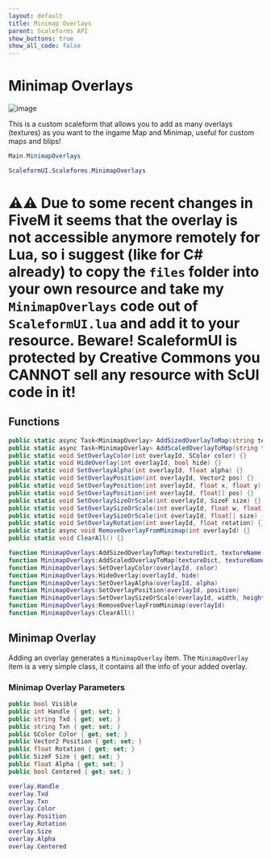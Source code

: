 ```yaml
---
layout: default
title: Minimap Overlays
parent: Scaleforms API
show_buttons: true
show_all_code: false
---
```


# Minimap Overlays
![image](https://github.com/manups4e/ScaleformUI/assets/4005518/3f1dbc73-da73-4c8c-813e-cae8c92f96d8)

This is a custom scaleform that allows you to add as many overlays (textures) as you want to the ingame Map and Minimap, useful for custom maps and blips!

```c#
Main.MinimapOverlays
```

```lua
ScaleformUI.Scaleforms.MinimapOverlays
```

# ⚠️⚠️ Due to some recent changes in FiveM it seems that the overlay is not accessible anymore remotely for Lua, so i suggest (like for C# already) to copy the `files` folder into your own resource and take my `MinimapOverlays` code out of `ScaleformUI.lua` and add it to your resource. Beware! ScaleformUI is protected by Creative Commons you **CANNOT** sell any resource with ScUI code in it!

## Functions

```c#
public static async Task<MinimapOverlay> AddSizedOverlayToMap(string textureDict, string textureName, float x, float y, float rotation = 0, float width = -1, float height = -1, int alpha = 100, bool centered = false) {}
public static async Task<MinimapOverlay> AddScaledOverlayToMap(string textureDict, string textureName, float x, float y, float rotation = 0, float xScale = 100f, float yScale = 100f, int alpha = 100, bool centered = false) {}
public static void SetOverlayColor(int overlayId, SColor color) {}
public static void HideOverlay(int overlayId, bool hide) {}
public static void SetOverlayAlpha(int overlayId, float alpha) {}
public static void SetOverlayPosition(int overlayId, Vector2 pos) {}
public static void SetOverlayPosition(int overlayId, float x, float y) {}
public static void SetOverlayPosition(int overlayId, float[] pos) {}
public static void SetOverlaySizeOrScale(int overlayId, SizeF size) {}
public static void SetOverlaySizeOrScale(int overlayId, float w, float h) {}
public static void SetOverlaySizeOrScale(int overlayId, float[] size) {}
public static void SetOverlayRotation(int overlayId, float rotation) {}
public static async void RemoveOverlayFromMinimap(int overlayId) {}
public static void ClearAll() {}
```

```lua
function MinimapOverlays:AddSizedOverlayToMap(textureDict, textureName, x, y, rotation, width, height, alpha, centered)
function MinimapOverlays:AddScaledOverlayToMap(textureDict, textureName, x, y, rotation, xScale, yScale, alpha, centered)
function MinimapOverlays:SetOverlayColor(overlayId, color)
function MinimapOverlays:HideOverlay(overlayId, hide)
function MinimapOverlays:SetOverlayAlpha(overlayId, alpha)
function MinimapOverlays:SetOverlayPosition(overlayId, position)
function MinimapOverlays:SetOverlaySizeOrScale(overlayId, width, height)
function MinimapOverlays:RemoveOverlayFromMinimap(overlayId)
function MinimapOverlays:ClearAll()
```

## Minimap Overlay
Adding an overlay generates a `MinimapOverlay` item.
The `MinimapOverlay` item is a very simple class, it contains all the info of your added overlay.

### Minimap Overlay Parameters
```c#
public bool Visible
public int Handle { get; set; }
public string Txd { get; set; }
public string Txn { get; set; }
public SColor Color { get; set; }
public Vector2 Position { get; set; }
public float Rotation { get; set; }
public SizeF Size { get; set; }
public float Alpha { get; set; }
public bool Centered { get; set; }
```

```lua
overlay.Handle
overlay.Txd
overlay.Txn
overlay.Color
overlay.Position
overlay.Rotation
overlay.Size
overlay.Alpha
overlay.Centered
```